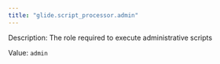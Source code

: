 ```yaml
---
title: "glide.script_processor.admin"
---
```


Description: The role required to execute administrative scripts

Value: `admin`